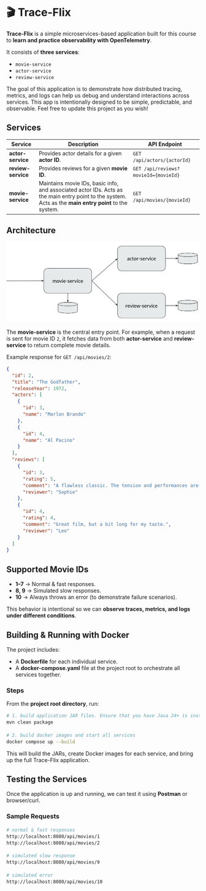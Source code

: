# 🎬 Trace-Flix

**Trace-Flix** is a simple microservices-based application built for this course to **learn and practice observability with OpenTelemetry**.

It consists of **three services**:

* `movie-service`
* `actor-service`
* `review-service`

The goal of this application is to demonstrate how distributed tracing, metrics, and logs can help us debug and understand interactions across services. This app is intentionally designed to be simple, predictable, and observable. Feel free to update this project as you wish!

## Services

| Service            | Description                                                                                           | API Endpoint                         |
| ------------------ | ----------------------------------------------------------------------------------------------------- | ------------------------------------ |
| **actor-service**  | Provides actor details for a given **actor ID**.                                                      | `GET /api/actors/{actorId}`          |
| **review-service** | Provides reviews for a given **movie ID**.                                                            | `GET /api/reviews?movieId={movieId}` |
| **movie-service**  | Maintains movie IDs, basic info, and associated actor IDs. Acts as the main entry point to the system. Acts as the **main entry point** to the system. | `GET /api/movies/{movieId}`          |

## Architecture

![](.images/trace-flix-arch.png)

The **movie-service** is the central entry point.
For example, when a request is sent for movie ID `2`, it fetches data from both **actor-service** and **review-service** to return complete movie details.

Example response for `GET /api/movies/2`:

```json
{
  "id": 2,
  "title": "The Godfather",
  "releaseYear": 1972,
  "actors": [
    {
      "id": 3,
      "name": "Marlon Brando"
    },
    {
      "id": 4,
      "name": "Al Pacino"
    }
  ],
  "reviews": [
    {
      "id": 3,
      "rating": 5,
      "comment": "A flawless classic. The tension and performances are unmatched.",
      "reviewer": "Sophie"
    },
    {
      "id": 4,
      "rating": 4,
      "comment": "Great film, but a bit long for my taste.",
      "reviewer": "Leo"
    }
  ]
}
```

## Supported Movie IDs

* **1–7** → Normal & fast responses.
* **8, 9** → Simulated slow responses.
* **10** → Always throws an error (to demonstrate failure scenarios).

This behavior is intentional so we can **observe traces, metrics, and logs under different conditions**.

## Building & Running with Docker

The project includes:

* A **Dockerfile** for each individual service.
* A **docker-compose.yaml** file at the project root to orchestrate all services together.

### Steps

From the **project root directory**, run:

```bash
# 1. build application JAR files. Ensure that you have Java 24+ is installed.
mvn clean package

# 2. build docker images and start all services
docker compose up --build
```

This will build the JARs, create Docker images for each service, and bring up the full Trace-Flix application.

## Testing the Services

Once the application is up and running, we can test it using **Postman** or browser/curl.

### Sample Requests

```bash
# normal & fast responses
http://localhost:8080/api/movies/1
http://localhost:8080/api/movies/2

# simulated slow response
http://localhost:8080/api/movies/9

# simulated error
http://localhost:8080/api/movies/10
```
